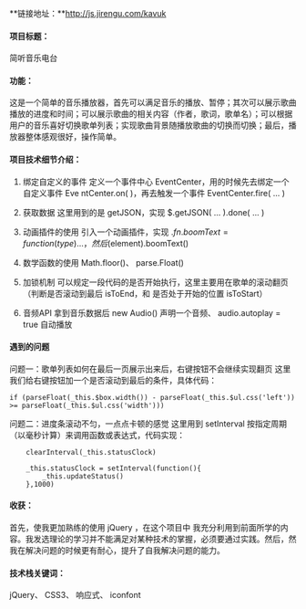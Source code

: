 **链接地址：**http://js.jirengu.com/kavuk

#### 项目标题：
简听音乐电台

#### 功能：
这是一个简单的音乐播放器，首先可以满足音乐的播放、暂停；其次可以展示歌曲播放的进度和时间；可以展示歌曲的相关内容（作者，歌词，歌单名）；可以根据用户的音乐喜好切换歌单列表；实现歌曲背景随播放歌曲的切换而切换；最后，播放器整体感观很好，操作简单。

#### 项目技术细节介绍：
1. 绑定自定义的事件
定义一个事件中心 EventCenter，用的时候先去绑定一个自定义事件 Eve ntCenter.on( )，再去触发一个事件 EventCenter.fire( ... )

2. 获取数据
这里用到的是 getJSON，实现 $.getJSON( ... ).done( ... )

3. 动画插件的使用
引入一个动画插件，实现 $.fn.boomText = function(type){ ... }，然后$(element).boomText()

4. 数学函数的使用
Math.floor()、
parse.Float()

5. 加锁机制
可以规定一段代码的是否开始执行，这里主要用在歌单的滚动翻页（判断是否滚动到最后 isToEnd，和 是否处于开始的位置 isToStart）

6. 音频API
拿到音乐数据后
new Audio() 声明一个音频、
audio.autoplay = true 自动播放

#### 遇到的问题
问题一：歌单列表如何在最后一页展示出来后，右键按钮不会继续实现翻页
    这里我们给右键按钮加一个是否滚动到最后的条件，具体代码：
    
    if (parseFloat(_this.$box.width()) - parseFloat(_this.$ul.css('left')) >= parseFloat(_this.$ul.css('width')))

问题二：进度条滚动不匀，一点点卡顿的感觉
    这里用到 setInterval 按指定周期（以毫秒计算）来调用函数或表达式，代码实现：
    
   
        clearInterval(_this.statusClock)  
        
        _this.statusClock = setInterval(function(){
            _this.updateStatus()
        },1000)
   

#### 收获：
首先，使我更加熟练的使用 jQuery ，在这个项目中 我充分利用到前面所学的内容。我发选理论的学习并不能满足对某种技术的掌握，必须要通过实践。然后，然我在解决问题的时候更有耐心，提升了自我解决问题的能力。

#### 技术栈关键词：
jQuery、
CSS3、
响应式、
iconfont

